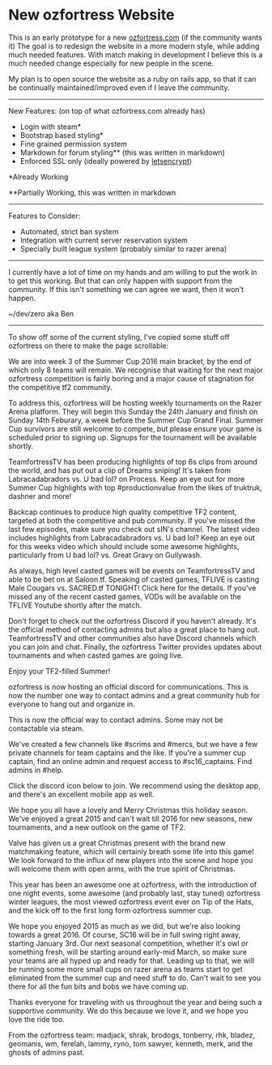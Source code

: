 # New ozfortress Website

This is an early prototype for a new [ozfortress.com](http://ozfortress.com)
(if the community wants it)
The goal is to redesign the website in a more modern style, while adding much
needed features. With match making in development I believe this is a much
needed change especially for new people in the scene.

My plan is to open source the website as a ruby on rails app, so that it can be
continually maintained/improved even if I leave the community.

----

New Features: (on top of what ozfortress.com already has)

* Login with steam*
* Bootstrap based styling*
* Fine grained permission system
* Markdown for forum styling** (this was written in markdown)
* Enforced SSL only (ideally powered by [letsencrypt](https://letsencrypt.org/))

*Already Working

**Partially Working, this was written in markdown

-----

Features to Consider:

* Automated, strict ban system
* Integration with current server reservation system
* Specially built league system (probably similar to razer arena)

----

I currently have a lot of time on my hands and am willing to put the work in to
get this working. But that can only happen with support from the community. If
this isn't something we can agree we want, then it won't happen.

~/dev/zero aka Ben

----

To show off some of the current styling, I've copied some stuff off ozfortress
on there to make the page scrollable:

We are into week 3 of the Summer Cup 2016 main bracket, by the end of which only
8 teams will remain. We recognise that waiting for the next major ozfortress
competition is fairly boring and a major cause of stagnation for the competitive
tf2 community.

To address this, ozfortress will be hosting weekly tournaments on the Razer
Arena platform. They will begin this Sunday the 24th January and finish on
Sunday 14th Feburary, a week before the Summer Cup Grand Final. Summer Cup
survivors are still welcome to compete, but please ensure your game is scheduled
prior to signing up. Signups for the tournament will be available shortly.

TeamfortressTV has been producing highlights of top 6s clips from around the
world, and has put out a clip of Dreams sniping! It's taken from
Labracadabradors vs. U bad lol? on Process. Keep an eye out for more Summer Cup
highlights with top #productionvalue from the likes of truktruk, dashner and
more!

Backcap continues to produce high quality competitive TF2 content, targeted at
both the competitive and pub community. If you've missed the last few episodes,
make sure you check out sIN's channel. The latest video includes highlights from
Labracadabradors vs. U bad lol? Keep an eye out for this weeks video which
should include some awesome highlights, particularly from U bad lol? vs. Great
Gravy on Gullywash.

As always, high level casted games will be events on TeamfortressTV and able to
be bet on at Saloon.tf. Speaking of casted games, TFLIVE is casting Male Cougars
vs. SACRED.tf TONIGHT! Click here for the details. If you've missed any of the
recent casted games, VODs will be available on the TFLIVE Youtube shortly after
the match.

Don't forget to check out the ozfortress Discord if you haven't already. It's
the official method of contacting admins but also a great place to hang out.
TeamfortressTV and other communities also have Discord channels which you can
join and chat. Finally, the ozfortress Twitter provides updates about
tournaments and when casted games are going live.

Enjoy your TF2-filled Summer!

ozfortress is now hosting an official discord for communications. This is now
the number one way to contact admins and a great community hub for everyone to
hang out and organize in.

This is now the official way to contact admins. Some may not be contactable via
steam.

We've created a few channels like #scrims and #mercs, but we have a few private
channels for team captains and the like. If you're a summer cup captain, find an
online admin and request access to #sc16_captains. Find admins in #help.

Click the discord icon below to join. We recommend using the desktop app, and
there's an excellent mobile app as well.

We hope you all have a lovely and Merry Christmas this holiday season. We've
enjoyed a great 2015 and can't wait till 2016 for new seasons, new tournaments,
and a new outlook on the game of TF2.

Valve has given us a great Christmas present with the brand new matchmaking
feature, which will certainly breath some life into this game! We look forward
to the influx of new players into the scene and hope you will welcome them with
open arms, with the true spirit of Christmas.

This year has been an awesome one at ozfortress, with the introduction of one
night events, some awesome (and probably last, stay tuned) ozfortress winter
leagues, the most viewed ozfortress event ever on Tip of the Hats, and the kick
off to the first long form ozfortress summer cup.

We hope you enjoyed 2015 as much as we did, but we're also looking towards a
great 2016. Of course, SC16 will be in full swing right away, starting January
3rd. Our next seasonal competition, whether it's owl or something fresh, will be
starting around early-mid March, so make sure your teams are all hyped up and
ready for that. Leading up to that, we will be running some more small cups on
razer arena as teams start to get eliminated from the summer cup and need stuff
to do. Can't wait to see you there for all the fun bits and bobs we have coming
up.

Thanks everyone for traveling with us throughout the year and being such a
supportive community. We do this because we love it, and we hope you love the
ride too.

From the ozfortress team: madjack, shrak, brodogs, tonberry, rhk, bladez,
geomanis, wm, ferelah, lammy, ryno, tom sawyer, kenneth, merk, and the ghosts of
admins past.
